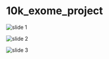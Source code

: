 # 10k_exome_project

![slide 1](http://i.imgur.com/e1yToMl.png)

![slide 2](http://i.imgur.com/DFWmuez.png)

![slide 3](http://i.imgur.com/DLWHqqO.png)
